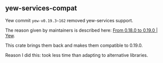 ## yew-services-compat

Yew commit `yew-v0.19.3~162` removed yew-services support.

The reason given by maintainers is described here: [From 0.18.0 to 0.19.0 | Yew](https://yew.rs/docs/migration-guides/yew/from-0_18_0-to-0_19_0).

This crate brings them back and makes them compatible to 0.19.0.

Reason I did this: took less time than adapting to alternative libraries.

